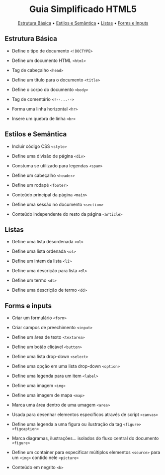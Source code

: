 <h1 align="center">Guia Simplificado HTML5</h1>

<p align="center">
<a href="#estrutura">Estrutura Básica</a> • <a href="#estilos">Estilos e Semântica</a> • <a href="#listas">Listas</a> • <a href="#formseinputs">Forms e Inputs</a>
</p>

##

<div id="estrutura">
  
## Estrutura Básica

* Define o tipo de documento `<!DOCTYPE>`

* Define um documento HTML `<html>`

* Tag de cabeçalho `<head>`

* Define um título para o documento `<title>`

* Define o corpo do documento `<body>`

* Tag de comentário `<!--...-->`

* Forma uma linha horizontal `<hr>`

* Insere um quebra de linha `<br>`

</div>

<div id="estilos">
  
## Estilos e Semântica

* Incluir código CSS `<style>`

* Define uma divisão de página `<div>`

* Constuma se utilizado para legendas `<span>`

* Define um cabeçalho `<header>`

* Define um rodapé `<footer>`

* Conteúdo principal da página `<main>`

* Define uma sessão no documento `<section>`

* Conteúdo independente do resto da página `<article>`

</div>

<div id="listas">
 
## Listas

* Define uma lista desordenada `<ul>`

* Define uma lista ordenada `<ol>`

* Define um intem da lista `<li>`

* Define uma descrição para lista `<dl>`

* Define um termo `<dt>`

* Define uma descrição de termo `<dd>`
  
</div> 

<div id="formseinputs">  
  
## Forms e inputs

* Criar um formulário `<form>`

* Criar campos de preechimento `<input>`

* Define um área de texto `<textarea>`

* Define um botão clicável `<button>`

* Define uma lista drop-down `<select>`

* Define uma opção em uma lista drop-down `<option>`

* Define uma legenda para um item `<label>`

* Define uma imagem `<img>`

* Define uma imagem de mapa `<map>`
  
* Marca uma área dentro de uma umagem `<area>`

* Usada para desenhar elementos específicos através de script `<canvas>`
  
* Define uma legenda a uma figura ou ilustração da tag `<figure>` `<figcaption>`
 
* Marca diagramas, ilustrações... isolados do fluxo central do documento `<figure>`
  
* Define um container para especificar múltiplos elementos `<source>` para um `<img>` contido nele `<picture>`

* Conteúdo em negrito `<b>`  

</div> 
